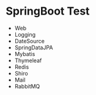 # SpringBoot Test
* Web
* Logging
* DateSource
* SpringDataJPA
* Mybatis
* Thymeleaf
* Redis
* Shiro
* Mail
* RabbitMQ

